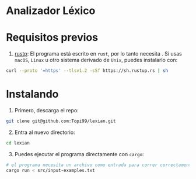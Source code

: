 # Analizador Léxico

# Requisitos previos

1. [rustp](https://www.rust-lang.org/tools/install): El programa está escrito en `rust`, por lo tanto necesita . Si usas `macOS`, `Linux` u otro sistema derivado de `Unix`, puedes instalarlo con:
  ```bash
  curl --proto '=https' --tlsv1.2 -sSf https://sh.rustup.rs | sh
  ```

# Instalando

1. Primero, descarga el repo:
  ```bash
  git clone git@github.com:Topi99/lexian.git
  ```

2. Entra al nuevo directorio:
  ```bash
  cd lexian
  ```

3. Puedes ejecutar el programa directamente con `cargo`:
  ```bash
  # el programa necesita un archivo como entrada para correr correctamente
  cargo run < src/input-examples.txt
  ```

